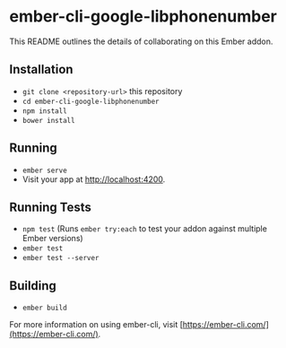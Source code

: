 # ember-cli-google-libphonenumber

This README outlines the details of collaborating on this Ember addon.

## Installation

* `git clone <repository-url>` this repository
* `cd ember-cli-google-libphonenumber`
* `npm install`
* `bower install`

## Running

* `ember serve`
* Visit your app at [http://localhost:4200](http://localhost:4200).

## Running Tests

* `npm test` (Runs `ember try:each` to test your addon against multiple Ember versions)
* `ember test`
* `ember test --server`

## Building

* `ember build`

For more information on using ember-cli, visit [https://ember-cli.com/](https://ember-cli.com/).

